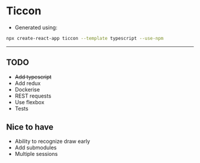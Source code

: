 # Ticcon

- Generated using:

```bash
npx create-react-app ticcon --template typescript --use-npm
```

---

## TODO

- ~~Add typescript~~
- Add redux
- Dockerise
- REST requests
- Use flexbox
- Tests

## Nice to have

- Ability to recognize draw early
- Add submodules
- Multiple sessions
